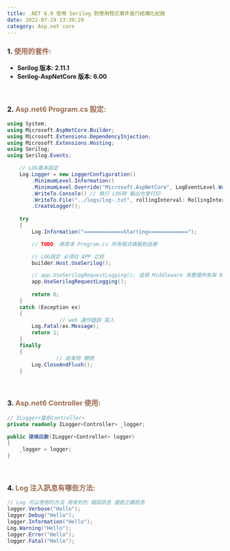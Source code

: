 ```yaml
---
title: .NET 6.0 使用 Serilog 對應用程式事件進行結構化紀錄
date: 2022-07-19 13:39:29
category: Asp.net core 
---
```



### 1. <font color='#9f6b53'>使用的套件:</font>
+ **Serilog 版本: 2.11.1**
+ **Serilog-AspNetCore 版本: 6.00**

<br>

### 2. <font color='#9f6b53'>Asp.net6  Program.cs 設定:</font>

```C#
using System;
using Microsoft.AspNetCore.Builder;
using Microsoft.Extensions.DependencyInjection;
using Microsoft.Extensions.Hosting;
using Serilog;
using Serilog.Events;

    // LOG基本設定
    Log.Logger = new LoggerConfiguration()
        .MinimumLevel.Information()
        .MinimumLevel.Override("Microsoft.AspNetCore", LogEventLevel.Warning)
        .WriteTo.Console() // 執行 LOG時 輸出也會打印
        .WriteTo.File("../logs/log-.txt", rollingInterval: RollingInterval.Day) // 輸出到哪一個資料夾
        .CreateLogger();
  
    try
    {
        Log.Information("=============Starting=============");

        // TODO: 將原本 Program.cs 所有程式碼搬到這裡

        // LOG設定 必須在 APP 之前
        builder.Host.UseSerilog();

        // app.UseSerilogRequestLogging(); 這個 Middleware 來整理所有與 Request 相關的紀錄，讓你在一條 Log 中就可以取得目前 Request 所有的相關資訊。
        app.UseSerilogRequestLogging();
        
        return 0;
    }
    catch (Exception ex)
    {
				 // web 運作錯誤 寫入
        Log.Fatal(ex.Message);
        return 1;
    }
    finally
    {
				// 結束時 關閉
        Log.CloseAndFlush();
    }
```

<br>

### 3. <font color='#9f6b53'>Asp.net6  Controller 使用:</font>

```C#
// ILogger<當前controller>
private readonly ILogger<Controller> _logger;

public 建構函數(ILogger<Controller> logger)
{
	_logger = logger;
}
```

<br>

### 4. <font color='#9f6b53'>Log 注入訊息有哪些方法:</font>

```C#
// Log 可以使用的方法 用來判別 錯誤訊息 還是正確訊息
logger.Verbose("Hello");
logger.Debug("Hello");
logger.Information("Hello");
Log.Warning("Hello");
logger.Error("Hello");
logger.Fatal("Hello");
```